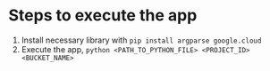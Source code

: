 # Steps to execute the app

1. Install necessary library with `pip install argparse google.cloud`
2. Execute the app, `python <PATH_TO_PYTHON_FILE> <PROJECT_ID> <BUCKET_NAME>`